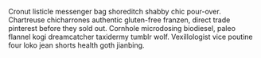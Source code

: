 Cronut listicle messenger bag shoreditch shabby chic pour-over. Chartreuse chicharrones authentic gluten-free franzen, direct trade pinterest before they sold out. Cornhole microdosing biodiesel, paleo flannel kogi dreamcatcher taxidermy tumblr wolf. Vexillologist vice poutine four loko jean shorts health goth jianbing.